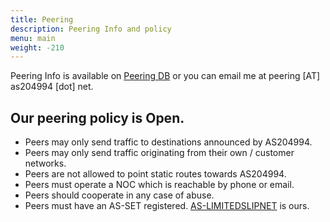 ```yaml
---
title: Peering
description: Peering Info and policy
menu: main
weight: -210
---
```


Peering Info is available on [Peering DB](https://www.peeringdb.com/net/15369) or you can email me at peering [AT] as204994 [dot] net.

## Our peering policy is Open.

* Peers may only send traffic to destinations announced by AS204994.
* Peers may only send traffic originating from their own / customer networks.
* Peers are not allowed to point static routes towards AS204994.
* Peers must operate a NOC which is reachable by phone or email.
* Peers should cooperate in any case of abuse.
* Peers must have an AS-SET registered. [AS-LIMITEDSLIPNET](https://bgp.he.net/irr/as-set/AS-LIMITEDSLIPNET) is ours.